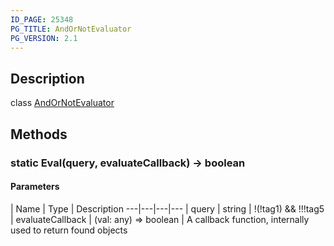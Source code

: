 ```yaml
---
ID_PAGE: 25348
PG_TITLE: AndOrNotEvaluator
PG_VERSION: 2.1
---
```

## Description

class [AndOrNotEvaluator](/classes/2.3/AndOrNotEvaluator)



## Methods

### static Eval(query, evaluateCallback) &rarr; boolean



#### Parameters
 | Name | Type | Description
---|---|---|---
 | query | string |   !(!tag1) &amp;&amp; !!!tag5
 | evaluateCallback | (val: any) =&gt; boolean |   A callback function, internally used to return found objects
